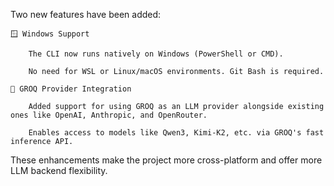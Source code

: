 Two new features have been added:

    🪟 Windows Support

        The CLI now runs natively on Windows (PowerShell or CMD).

        No need for WSL or Linux/macOS environments. Git Bash is required.

    🤖 GROQ Provider Integration

        Added support for using GROQ as an LLM provider alongside existing ones like OpenAI, Anthropic, and OpenRouter.

        Enables access to models like Qwen3, Kimi-K2, etc. via GROQ's fast inference API.

These enhancements make the project more cross-platform and offer more LLM backend flexibility.
